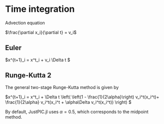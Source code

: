 # Time integration

Advection equation

$\frac{\partial x_i}{\partial t} = v_i$

## Euler

$x^{t+1}_i = x^t_i + v_i \Delta t $

## Runge-Kutta 2
The general two-stage Runge-Kutta method is given by

$x^{t+1}_i = x^t_i + \Delta t \left( \left(1 - \frac{1}{2\alpha}\right) v_i^t(x_i^t)+ \frac{1}{2\alpha} v_i^t(x_i^t + \alpha\Delta  v_i^t(x_i^t)) \right) $

By default, JustPIC.jl uses $\alpha = 0.5$, which corresponds to the midpoint method.